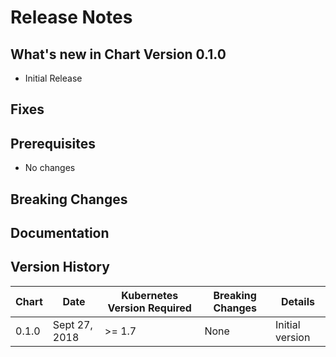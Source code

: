 # Release Notes

## What's new in Chart Version 0.1.0

- Initial Release

## Fixes


## Prerequisites

- No changes

## Breaking Changes


## Documentation


## Version History

| Chart | Date | Kubernetes Version Required | Breaking Changes | Details |
| ----- | ---- | --------------------------- | ---------------- | ------- |
| 0.1.0 | Sept 27, 2018 | >= 1.7 | None | Initial version |
